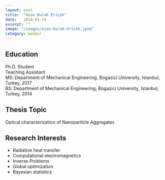 ```yaml
---
layout: post
title:  "Ozan Burak Eriçok"
date:   2018-01-14
excerpt: ""
image: "/images/ozan-burak-ericok.jpeg"
category: member
---
```


## Education
Ph.D. Student <br>
Teaching Assistant <br>
MS: Department of Mechanical Engineering, Bogazici University, Istanbul, Turkey, 2017 <br>
BS: Department of Mechanical Engineering, Bogazici University, Istanbul, Turkey, 2014 <br>

## Thesis Topic
Optical characterization of Nanoparticle Aggregates

## Research Interests
- Radiative heat transfer
- Computational electromagnetics
- Inverse Problems
- Global optimization
- Bayesian statistics
